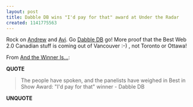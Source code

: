 ```yaml
---
layout: post
title: Dabble DB wins "I'd pay for that" award at Under the Radar
created: 1141775563
---
```

 <p>Rock on <a href="http://smallthought.com/andrew/">Andrew</a> and <a href="http://smallthought.com/avi/">Avi</a>. Go <a href="http://dabbledb.com/">Dabble DB</a> go! More proof that the Best Web 2.0 Canadian stuff is coming out of Vancouver :-) , not Toronto or Ottawa!</p>    <p>From <a href="http://undertheradarblog.com/2006/03/03/and-the-winner-is/">And the Winner Is&hellip;</a>:</p>   <p><strong>QUOTE</strong></p> <blockquote> <p>The people have spoken, and the panelists have weighed in Best in Show Award: &quot;I'd pay for that&quot; winner - Dabble DB</p> </blockquote> <p><strong>UNQUOTE</strong></p>   

